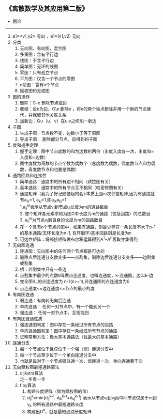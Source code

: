  ## 《离散数学及其应用第二版》
 * 图论 
---
1. e1=<v1,v2>  有向  ，e1=(v1,v2) 无向  
2. 分类  
	1. 无向图，有向图，混合图  
	2. 多重图：含有平行边
	3. 线图：不含平行边
	4. 简单图：无环的线图 
	5. 零图：只有孤立节点
	6. 平凡图：仅含一个节点的零图
	7. n阶图：含有n个节点
	8. 赋权图和无权图  
3. 图的操作  
	1. 删除：G-e 删除节点或边  
	2. 收缩：设e为边，G\e 删除e ，将e的两个端点删除并用一个新的节点替代，并保留其他关联关系  
	3. 加新边：G∪（u，v）在u,v之间加一新边  
4. 子图  
	1. 生成子图：节点数不变，边数小于等于原图  
	2. 导出子图： 删除部分节点，后得到的子图  
5. 度和握手定理  
	1. 握手定理：图中节点度数的和为边数的两倍（出度入度各一次，出度和=入度和=边数）  
	2. 图中度数为奇数的节点个数为偶数个（总度数为偶数，偶度数节点和为偶数，奇度数节点和也要是偶数）  
6. 通路回路和连接性  
	1. 简单通路：通路中的所有边不相同（欧拉图有关）  
	2. 基本通路：通路中的所有节点互不相同（哈密顿图有关）
	3. 通路矩阵（我为了好记随便起的名):本质上是m次邻接矩阵,因为有通路就有a<sub>ik</sub>=1,
	a<sub>kj</sub>=1,即a<sub>ik</sub>a<sub>kj</sub>=1   
		1.a<sub>ij</sub><sup>m</sup>表示从节点v<sub>i</sub>到节点u<sub>j</sub>长度为m的通路数目  
		2. 整个矩阵各元素求和为图G中长度为m的通路（包括回路）的总数目   
		3. a<sub>ii</sub><sup>m</sup>为节点v<sub>i</sub>到自身的长度为m的回路数目   
	4. 在一个具有n个节点的图中，如果有通路，则最少存在一条长度不大于n-1的基本通路(无环长度为n-1,
	有环删环)基本回路则是长度为n  
	5. 可达性矩阵：将邻接矩阵做布尔积运算得到A<sup>1</sup>~A<sup>n</sup>再取并集得到  	
7. 无向图连通
	1. 连通图：无向图中的任何两个节点都是可达的  
	2. 删除点后连通分支数变多——点割集，删除边后连通分支变多——边割集或割集  
	3. 桥：若割集中只有一条边  
	4. 点割集中最少的点数k叫做点连通度，也叫连通度，k-连通图，边叫k-边  
	5. 完全图K<sub>n</sub>的点连通度为 n-1(n>=1),非连通图的点连通度为0  
	6. 点连通度<=边连通度<=节点的最小的度
8. 有向图连通  
	1. 弱连通：有向转无向后连通
	2. 单向连通： 任何一对节点中，有一个能到另一个  
	3. 强连通： 任何一对节点中，互相能到 
9. 有向图连通性质  
	1. 强连通图判定：图中存在一条经过所有节点的回路
	2. 单向连通图判定：图中存在一条经过所有节点的通路  
	3. 证明常用方法：极大基本通路法（找最大的基本通路）  
10. 连通分支  
	1. 每一个节点位于且仅位于一个强（弱）连通分支中  
	2. 每一个节点至少位于一个单向连通分支中  
	3. 也就是说对于一个节点强联通一次，弱连通一次，单向连通若干次  
11. 无向赋权图最短通路算法  
	1. dijkstra算法  
	走一步看一步  
	2. floy算法  
		1. 构建长度矩阵（值为赋权图的值）  
		2. d<sub>ij</sub><sup>k</sup>=min{d<sub>ij</sub><sup>k-1</sup>,
		d<sub>ik</sub><sup>k-1</sup>+d<sub>kj</sub><sup>k-1</sup>}
		表示从节点v<sub>i</sub>到v<sub>j</sub>而中间节点仅属于v<sub>1</sub>到v<sub>k</sub>
		的所有通路中最短通路长度
		3. 构建出D<sup>n</sup>，就是最短通路长度矩阵
	
	
	
 
  

 
 
